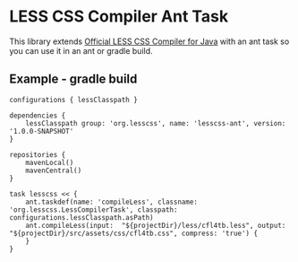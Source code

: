 LESS CSS Compiler Ant Task
==========================

This library extends <a href="https://github.com/marceloverdijk/lesscss-java">Official LESS CSS Compiler for Java</a> with an ant task so you can use it in an ant or gradle build.

Example - gradle build
----------------------

	configurations { lessClasspath }
	
	dependencies {
		lessClasspath group: 'org.lesscss', name: 'lesscss-ant', version: '1.0.0-SNAPSHOT'
	}
	
	repositories {
		mavenLocal()
		mavenCentral()
	}
	
	task lesscss << {
		ant.taskdef(name: 'compileLess', classname: 'org.lesscss.LessCompilerTask', classpath: configurations.lessClasspath.asPath)
		ant.compileLess(input:  "${projectDir}/less/cfl4tb.less", output: "${projectDir}/src/assets/css/cfl4tb.css", compress: 'true') {
		}
	}